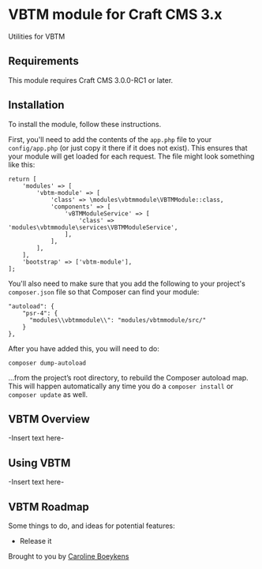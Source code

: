 # VBTM module for Craft CMS 3.x

Utilities for VBTM

## Requirements

This module requires Craft CMS 3.0.0-RC1 or later.

## Installation

To install the module, follow these instructions.

First, you'll need to add the contents of the `app.php` file to your `config/app.php` (or just copy it there if it does not exist). This ensures that your module will get loaded for each request. The file might look something like this:
```
return [
    'modules' => [
        'vbtm-module' => [
            'class' => \modules\vbtmmodule\VBTMModule::class,
            'components' => [
                'vBTMModuleService' => [
                    'class' => 'modules\vbtmmodule\services\VBTMModuleService',
                ],
            ],
        ],
    ],
    'bootstrap' => ['vbtm-module'],
];
```
You'll also need to make sure that you add the following to your project's `composer.json` file so that Composer can find your module:

    "autoload": {
        "psr-4": {
          "modules\\vbtmmodule\\": "modules/vbtmmodule/src/"
        }
    },

After you have added this, you will need to do:

    composer dump-autoload
 
 …from the project’s root directory, to rebuild the Composer autoload map. This will happen automatically any time you do a `composer install` or `composer update` as well.

## VBTM Overview

-Insert text here-

## Using VBTM

-Insert text here-

## VBTM Roadmap

Some things to do, and ideas for potential features:

* Release it

Brought to you by [Caroline Boeykens](https://www.carolineboeykens.be)

